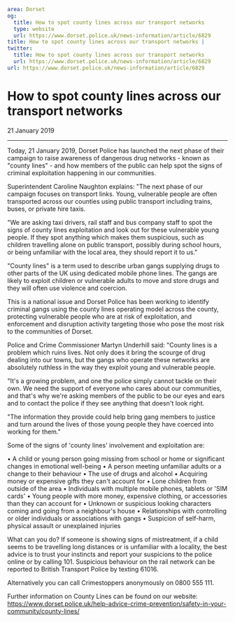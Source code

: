 ```yaml
area: Dorset
og:
  title: How to spot county lines across our transport networks
  type: website
  url: https://www.dorset.police.uk/news-information/article/6829
title: How to spot county lines across our transport networks |
twitter:
  title: How to spot county lines across our transport networks
  url: https://www.dorset.police.uk/news-information/article/6829
url: https://www.dorset.police.uk/news-information/article/6829
```

# How to spot county lines across our transport networks

21 January 2019

* * *

Today, 21 January 2019, Dorset Police has launched the next phase of their campaign to raise awareness of dangerous drug networks - known as "county lines" - and how members of the public can help spot the signs of criminal exploitation happening in our communities.

Superintendent Caroline Naughton explains: "The next phase of our campaign focuses on transport links. Young, vulnerable people are often transported across our counties using public transport including trains, buses, or private hire taxis.

"We are asking taxi drivers, rail staff and bus company staff to spot the signs of county lines exploitation and look out for these vulnerable young people. If they spot anything which makes them suspicious, such as children travelling alone on public transport, possibly during school hours, or being unfamiliar with the local area, they should report it to us."

"County lines" is a term used to describe urban gangs supplying drugs to other parts of the UK using dedicated mobile phone lines. The gangs are likely to exploit children or vulnerable adults to move and store drugs and they will often use violence and coercion.

This is a national issue and Dorset Police has been working to identify criminal gangs using the county lines operating model across the county, protecting vulnerable people who are at risk of exploitation, and enforcement and disruption activity targeting those who pose the most risk to the communities of Dorset.

Police and Crime Commissioner Martyn Underhill said: "County lines is a problem which ruins lives. Not only does it bring the scourge of drug dealing into our towns, but the gangs who operate these networks are absolutely ruthless in the way they exploit young and vulnerable people.

"It's a growing problem, and one the police simply cannot tackle on their own. We need the support of everyone who cares about our communities, and that's why we're asking members of the public to be our eyes and ears and to contact the police if they see anything that doesn't look right.

"The information they provide could help bring gang members to justice and turn around the lives of those young people they have coerced into working for them."

Some of the signs of 'county lines' involvement and exploitation are:

• A child or young person going missing from school or home or significant changes in emotional well-being
• A person meeting unfamiliar adults or a change to their behaviour
• The use of drugs and alcohol
• Acquiring money or expensive gifts they can't account for
• Lone children from outside of the area
• Individuals with multiple mobile phones, tablets or 'SIM cards'
• Young people with more money, expensive clothing, or accessories than they can account for
• Unknown or suspicious looking characters coming and going from a neighbour's house
• Relationships with controlling or older individuals or associations with gangs
• Suspicion of self-harm, physical assault or unexplained injuries

What can you do?
If someone is showing signs of mistreatment, if a child seems to be travelling long distances or is unfamiliar with a locality, the best advice is to trust your instincts and report your suspicions to the police online or by calling 101. Suspicious behaviour on the rail network can be reported to British Transport Police by texting 61016.

Alternatively you can call Crimestoppers anonymously on 0800 555 111.

Further information on County Lines can be found on our website: https://www.dorset.police.uk/help-advice-crime-prevention/safety-in-your-community/county-lines/
